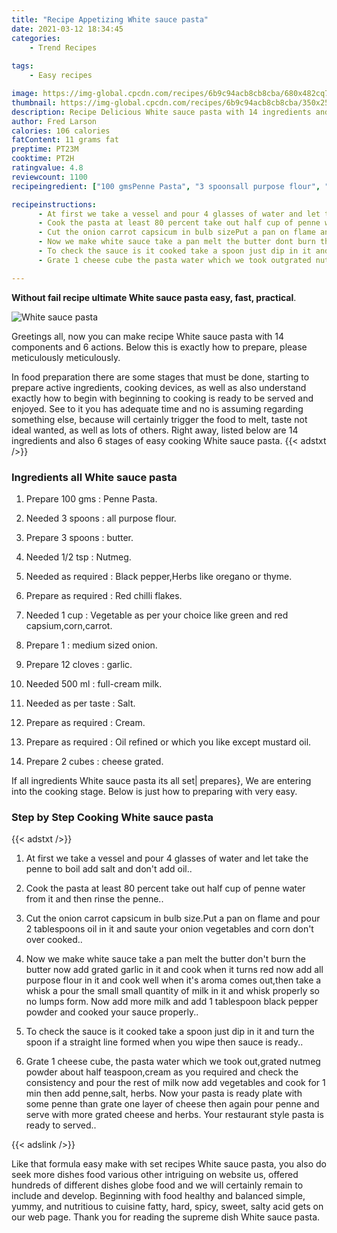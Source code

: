 ```yaml
---
title: "Recipe Appetizing White sauce pasta"
date: 2021-03-12 18:34:45
categories:
    - Trend Recipes
    
tags:
    - Easy recipes

image: https://img-global.cpcdn.com/recipes/6b9c94acb8cb8cba/680x482cq70/white-sauce-pasta-recipe-main-photo.jpg
thumbnail: https://img-global.cpcdn.com/recipes/6b9c94acb8cb8cba/350x250cq70/white-sauce-pasta-recipe-main-photo.jpg
description: Recipe Delicious White sauce pasta with 14 ingredients and 6 stages of easy cooking.
author: Fred Larson
calories: 106 calories
fatContent: 11 grams fat
preptime: PT23M
cooktime: PT2H
ratingvalue: 4.8
reviewcount: 1100
recipeingredient: ["100 gmsPenne Pasta", "3 spoonsall purpose flour", "3 spoonsbutter", "1/2 tspNutmeg", "as requiredBlack pepperHerbs like oregano or thyme", "as requiredRed chilli flakes", "1 cupVegetable as per your choice like green and red capsiumcorncarrot", "1medium sized onion", "12 clovesgarlic", "500 mlfullcream milk", "as per tasteSalt", "as requiredCream", "as requiredOil refined or which you like except mustard oil", "2 cubescheese grated"]

recipeinstructions: 
      - At first we take a vessel and pour 4 glasses of water and let take the penne to boil add salt and dont add oil 
      - Cook the pasta at least 80 percent take out half cup of penne water from it and then rinse the penne 
      - Cut the onion carrot capsicum in bulb sizePut a pan on flame and pour 2 tablespoons oil in it and saute your onion vegetables and corn dont over cooked 
      - Now we make white sauce take a pan melt the butter dont burn the butter now add grated garlic in it and cook when it turns red now add all purpose flour in it and cook well when its aroma comes outthen take a whisk a pour the small small quantity of milk in it and whisk properly so no lumps form Now add more milk and add 1 tablespoon black pepper powder and cooked your sauce properly 
      - To check the sauce is it cooked take a spoon just dip in it and turn the spoon if a straight line formed when you wipe then sauce is ready 
      - Grate 1 cheese cube the pasta water which we took outgrated nutmeg powder about half teaspooncream as you required and check the consistency and pour the rest of milk now add vegetables and cook for 1 min then add pennesalt herbs Now your pasta is ready plate with some penne than grate one layer of cheese then again pour penne and serve with more grated cheese and herbs Your restaurant style pasta is ready to served

---
```




**Without fail recipe ultimate White sauce pasta easy, fast, practical**. 


![White sauce pasta](https://img-global.cpcdn.com/recipes/6b9c94acb8cb8cba/680x482cq70/white-sauce-pasta-recipe-main-photo.jpg "White sauce pasta")




Greetings all, now you can make recipe White sauce pasta with 14 components and 6 actions. Below this is exactly how to prepare, please meticulously meticulously.

In food preparation there are some stages that must be done, starting to prepare active ingredients, cooking devices, as well as also understand exactly how to begin with beginning to cooking is ready to be served and enjoyed. See to it you has adequate time and no is assuming regarding something else, because will certainly trigger the food to melt, taste not ideal wanted, as well as lots of others. Right away, listed below are 14 ingredients and also 6 stages of easy cooking White sauce pasta.
{{< adstxt />}}

### Ingredients all White sauce pasta


1. Prepare 100 gms : Penne Pasta.

1. Needed 3 spoons : all purpose flour.

1. Prepare 3 spoons : butter.

1. Needed 1/2 tsp : Nutmeg.

1. Needed as required : Black pepper,Herbs like oregano or thyme.

1. Prepare as required : Red chilli flakes.

1. Needed 1 cup : Vegetable as per your choice like green and red capsium,corn,carrot.

1. Prepare 1 : medium sized onion.

1. Prepare 12 cloves : garlic.

1. Needed 500 ml : full-cream milk.

1. Needed as per taste : Salt.

1. Prepare as required : Cream.

1. Prepare as required : Oil refined or which you like except mustard oil.

1. Prepare 2 cubes : cheese grated.



If all ingredients White sauce pasta its all set| prepares}, We are entering into the cooking stage. Below is just how to preparing with very easy.

### Step by Step Cooking White sauce pasta

{{< adstxt />}}


1. At first we take a vessel and pour 4 glasses of water and let take the penne to boil add salt and don&#39;t add oil..



1. Cook the pasta at least 80 percent take out half cup of penne water from it and then rinse the penne..



1. Cut the onion carrot capsicum in bulb size.Put a pan on flame and pour 2 tablespoons oil in it and saute your onion vegetables and corn don&#39;t over cooked..



1. Now we make white sauce take a pan melt the butter don&#39;t burn the butter now add grated garlic in it and cook when it turns red now add all purpose flour in it and cook well when it&#39;s aroma comes out,then take a whisk a pour the small small quantity of milk in it and whisk properly so no lumps form. Now add more milk and add 1 tablespoon black pepper powder and cooked your sauce properly..



1. To check the sauce is it cooked take a spoon just dip in it and turn the spoon if a straight line formed when you wipe then sauce is ready..



1. Grate 1 cheese cube, the pasta water which we took out,grated nutmeg powder about half teaspoon,cream as you required and check the consistency and pour the rest of milk now add vegetables and cook for 1 min then add penne,salt, herbs. Now your pasta is ready plate with some penne than grate one layer of cheese then again pour penne and serve with more grated cheese and herbs. Your restaurant style pasta is ready to served..





{{< adslink />}}

Like that formula easy make with set recipes White sauce pasta, you also do seek more dishes food various other intriguing on website us, offered hundreds of different dishes globe food and we will certainly remain to include and develop. Beginning with food healthy and balanced simple, yummy, and nutritious to cuisine fatty, hard, spicy, sweet, salty acid gets on our web page. Thank you for reading the supreme dish White sauce pasta.
